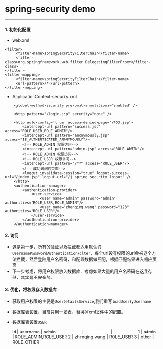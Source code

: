 # spring-security demo
----------------------
#### 1. 初始化配置
- web.xml

```
<filter>
     <filter-name>springSecurityFilterChain</filter-name>
     <filter-class>org.springframework.web.filter.DelegatingFilterProxy</filter-class>
</filter>
<filter-mapping>
     <filter-name>springSecurityFilterChain</filter-name>
     <url-pattern>/*</url-pattern>
</filter-mapping>
```
- ApplicationContext-security.xml 

```
    <global-method-security pre-post-annotations="enabled" />

    <http pattern="/login.jsp" security="none" />

    <http auto-config='true' access-denied-page="/403.jsp">
        <intercept-url pattern="success.jsp" access="ROLE_USER,ROLE_ADMIN"/>
        <intercept-url pattern="anonymously.jsp" access="IS_AUTHENTICATED_ANONYMOUSLY"/>
        <!-- ROLE_ADMIN 权限访问-->
        <intercept-url pattern="admin.jsp" access="ROLE_ADMIN"/>
        <!-- ROLE_ADMIN 权限访问-->
        <!-- ROLE_USER 权限访问-->
        <intercept-url pattern="/**" access="ROLE_USER"/>
        <!-- 成功访问的页面-->
        <logout invalidate-session="true" logout-success-url="/index.jsp" logout-url="/j_spring_security_logout" />
    </http>
    <authentication-manager>
        <authentication-provider>
            <user-service>
                <user name="admin" password="admin" authorities="ROLE_USER,ROLE_ADMIN"/>
                <user name="zhenqing.wang" password="123" authorities="ROLE_USER"/>
            </user-service>
        </authentication-provider>
    </authentication-manager>
```
#### 2. 访问

- 这是第一步，所有的验证以及拦截都适用默认的```UsernamePasswordAuthenticationFilter```，每个url设有权限的url会被这个方法拦截，然后登陆用户名密码，和配置数据做匹配，根据匹配结果进入相应页面
- 下一步考虑，将用户权限放入数据库，考虑如果大量的用户名密码在这里存储，其实是不安全的。

#### 3. 优化，将权限存入数据库
- 获取用户权限的主要是```UserDetailsService```,我们重写```loadUserByUsername```
- 数据库表设置，目前只用一张表，替换掉xml文件中的配置。
- 数据库表设置```USER``` 
  
  id | username | admin
------------ | ------------- | ------------
1 | admin  | ROLE_ADMIN,ROLE_USER
2 | zhenqing.wang  | ROLE_USER
3 | other | ROLE_OTHER


	

